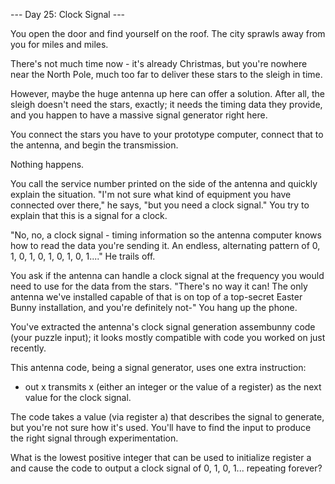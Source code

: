 --- Day 25: Clock Signal ---

You open the door and find yourself on the roof. The city sprawls away from you for miles and miles.

There's not much time now - it's already Christmas, but you're nowhere near the North Pole, much too far to deliver these stars to 
the sleigh in time.

However, maybe the huge antenna up here can offer a solution. After all, the sleigh doesn't need the stars, exactly; it needs the 
timing data they provide, and you happen to have a massive signal generator right here.

You connect the stars you have to your prototype computer, connect that to the antenna, and begin the transmission.

Nothing happens.

You call the service number printed on the side of the antenna and quickly explain the situation. "I'm not sure what kind of 
equipment you have connected over there," he says, "but you need a clock signal." You try to explain that this is a signal for a 
clock.

"No, no, a clock signal - timing information so the antenna computer knows how to read the data you're sending it. An endless, 
alternating pattern of 0, 1, 0, 1, 0, 1, 0, 1, 0, 1...." He trails off.

You ask if the antenna can handle a clock signal at the frequency you would need to use for the data from the stars. "There's no 
way it can! The only antenna we've installed capable of that is on top of a top-secret Easter Bunny installation, and you're 
definitely not-" You hang up the phone.

You've extracted the antenna's clock signal generation assembunny code (your puzzle input); it looks mostly compatible with code 
you worked on just recently.

This antenna code, being a signal generator, uses one extra instruction:

- out x transmits x (either an integer or the value of a register) as the next value for the clock signal.

The code takes a value (via register a) that describes the signal to generate, but you're not sure how it's used. You'll have to 
find the input to produce the right signal through experimentation.

What is the lowest positive integer that can be used to initialize register a and cause the code to output a clock signal of 0, 1, 
0, 1... repeating forever?
